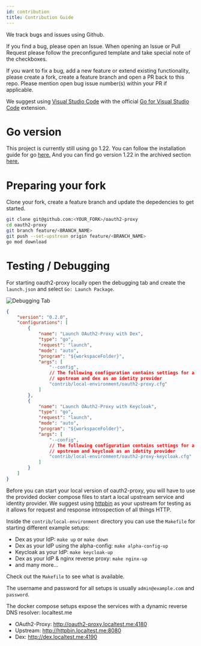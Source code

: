 ```yaml
---
id: contribution
title: Contribution Guide
---
```


We track bugs and issues using Github.

If you find a bug, please open an Issue. When opening an Issue or Pull Request please follow the preconfigured template and take special note of the checkboxes.

If you want to fix a bug, add a new feature or extend existing functionality, please create a fork, create a feature branch and open a PR back to this repo.
Please mention open bug issue number(s) within your PR if applicable.

We suggest using [Visual Studio Code](https://code.visualstudio.com/docs/languages/go) with the official [Go for Visual Studio Code](https://marketplace.visualstudio.com/items?itemName=golang.go) extension.


# Go version

This project is currently still using go 1.22. You can follow the installation guide for go [here.](https://go.dev/doc/install) And you can find go version 1.22 in the archived section [here.](https://go.dev/dl/)

# Preparing your fork
Clone your fork, create a feature branch and update the depedencies to get started.
```bash
git clone git@github.com:<YOUR_FORK>/oauth2-proxy
cd oauth2-proxy
git branch feature/<BRANCH_NAME>
git push --set-upstream origin feature/<BRANCH_NAME>
go mod download
```


# Testing / Debugging
For starting oauth2-proxy locally open the debugging tab and create the `launch.json` and select `Go: Launch Package`.

![Debugging Tab](/img/debug-tab.png)
```json
{
    "version": "0.2.0",
    "configurations": [
        {
            "name": "Launch OAuth2-Proxy with Dex",
            "type": "go",
            "request": "launch",
            "mode": "auto",
            "program": "${workspaceFolder}",
            "args": [
                "--config",
                // The following configuration contains settings for a locally deployed
                // upstream and dex as an idetity provider
                "contrib/local-environment/oauth2-proxy.cfg"
            ]
        },
        {
            "name": "Launch OAuth2-Proxy with Keycloak",
            "type": "go",
            "request": "launch",
            "mode": "auto",
            "program": "${workspaceFolder}",
            "args": [
                "--config",
                // The following configuration contains settings for a locally deployed
                // upstream and keycloak as an idetity provider
                "contrib/local-environment/oauth2-proxy-keycloak.cfg"
            ]
        }
    ]
}
```

Before you can start your local version of oauth2-proxy, you will have to use the provided docker compose files to start a local upstream service and identity provider. We suggest using [httpbin](https://hub.docker.com/r/kennethreitz/httpbin) as your upstream for testing as it allows for request and response introspection of all things HTTP.

Inside the `contrib/local-environment` directory you can use the `Makefile` for
starting different example setups:

- Dex as your IdP: `make up` or `make down`
- Dex as your IdP using the alpha-config: `make alpha-config-up`
- Keycloak as your IdP: `make keycloak-up`
- Dex as your IdP & nginx reverse proxy: `make nginx-up`
- and many more...

Check out the `Makefile` to see what is available.

The username and password for all setups is usually `admin@example.com` and `password`.

The docker compose setups expose the services with a dynamic reverse DNS resolver: localtest.me

- OAuth2-Proxy: http://oauth2-proxy.localtest.me:4180
- Upstream: http://httpbin.localtest.me:8080
- Dex: http://dex.localtest.me:4190

